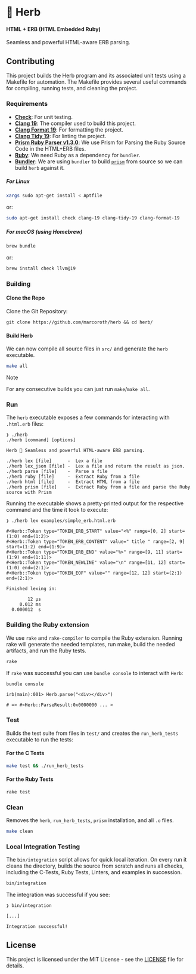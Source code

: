# 🌿 Herb

#### HTML + ERB (HTML Embedded Ruby)

Seamless and powerful HTML-aware ERB parsing.

## Contributing

This project builds the Herb program and its associated unit tests using a Makefile for automation. The Makefile provides several useful commands for compiling, running tests, and cleaning the project.

### Requirements

- [**Check**](https://libcheck.github.io/check/): For unit testing.
- [**Clang 19**](https://clang.llvm.org): The compiler used to build this project.
- [**Clang Format 19**](https://clang.llvm.org/docs/ClangFormat.html): For formatting the project.
- [**Clang Tidy 19**](https://clang.llvm.org/extra/clang-tidy/): For linting the project.
- [**Prism Ruby Parser v1.3.0**](https://github.com/ruby/prism/releases/tag/v1.3.0): We use Prism for Parsing the Ruby Source Code in the HTML+ERB files.
- [**Ruby**](https://www.ruby-lang.org/en/): We need Ruby as a dependency for `bundler`.
- [**Bundler**](https://bundler.io): We are using `bundler` to build [`prism`](https://github.com/ruby/prism) from source so we can build `herb` against it.

##### For Linux

```bash
xargs sudo apt-get install < Aptfile
```
or:

```bash
sudo apt-get install check clang-19 clang-tidy-19 clang-format-19
```

##### For macOS (using Homebrew)

```bash
brew bundle
```
or:

```bash
brew install check llvm@19
```

### Building

#### Clone the Repo

Clone the Git Repository:

```
git clone https://github.com/marcoroth/herb && cd herb/
```

#### Build Herb

We can now compile all source files in `src/` and generate the `herb` executable.

```bash
make all
```

> [!NOTE]
For any consecutive builds you can just run `make`/`make all`.

### Run

The `herb` executable exposes a few commands for interacting with `.html.erb` files:

```
❯ ./herb
./herb [command] [options]

Herb 🌿 Seamless and powerful HTML-aware ERB parsing.

./herb lex [file]      -  Lex a file
./herb lex_json [file] -  Lex a file and return the result as json.
./herb parse [file]    -  Parse a file
./herb ruby [file]     -  Extract Ruby from a file
./herb html [file]     -  Extract HTML from a file
./herb prism [file]    -  Extract Ruby from a file and parse the Ruby source with Prism
```

Running the executable shows a pretty-printed output for the respective command and the time it took to execute:

```
❯ ./herb lex examples/simple_erb.html.erb

#<Herb::Token type="TOKEN_ERB_START" value="<%" range=[0, 2] start=(1:0) end=(1:2)>
#<Herb::Token type="TOKEN_ERB_CONTENT" value=" title " range=[2, 9] start=(1:2) end=(1:9)>
#<Herb::Token type="TOKEN_ERB_END" value="%>" range=[9, 11] start=(1:9) end=(1:11)>
#<Herb::Token type="TOKEN_NEWLINE" value="\n" range=[11, 12] start=(1:0) end=(2:1)>
#<Herb::Token type="TOKEN_EOF" value="" range=[12, 12] start=(2:1) end=(2:1)>

Finished lexing in:

        12 µs
     0.012 ms
  0.000012  s
```

### Building the Ruby extension

We use `rake` and `rake-compiler` to compile the Ruby extension. Running rake will generate the needed templates, run make, build the needed artifacts, and run the Ruby tests.

```bash
rake
```

If `rake` was successful you can use `bundle console` to interact with `Herb`:

```bash
bundle console
```

```
irb(main):001> Herb.parse("<div></div>")

# => #<Herb::ParseResult:0x0000000 ... >
```

### Test

Builds the test suite from files in `test/` and creates the `run_herb_tests` executable to run the tests:

#### For the C Tests

```bash
make test && ./run_herb_tests
```

#### For the Ruby Tests

```bash
rake test
```

### Clean

Removes the `herb`, `run_herb_tests`, `prism` installation, and all `.o` files.

```bash
make clean
```

### Local Integration Testing

The `bin/integration` script allows for quick local iteration. On every run it cleans the directory, builds the source from scratch and runs all checks, including the C-Tests, Ruby Tests, Linters, and examples in succession.

```bash
bin/integration
```

The integration was successful if you see:

```
❯ bin/integration

[...]

Integration successful!
```

## License

This project is licensed under the MIT License - see the [LICENSE](LICENSE.txt) file for details.
